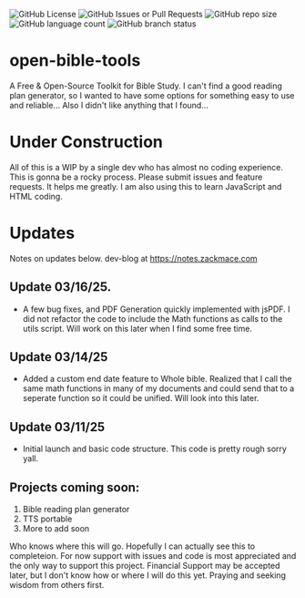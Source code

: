 ![GitHub License](https://img.shields.io/github/license/zman0-cmd/open-bible-tools)
![GitHub Issues or Pull Requests](https://img.shields.io/github/issues/zman0-cmd/open-bible-tools)
![GitHub repo size](https://img.shields.io/github/repo-size/zman0-cmd/open-bible-tools)
![GitHub language count](https://img.shields.io/github/languages/count/zman0-cmd/open-bible-tools)
![GitHub branch status](https://img.shields.io/github/checks-status/zman0-cmd/open-bible-tools/main)


# open-bible-tools
A Free & Open-Source Toolkit for Bible Study. I can't find a good reading plan generator, so I wanted to have some options for something easy to use and reliable... Also I didn't like anything that I found...

# Under Construction
All of this is a WIP by a single dev who has almost no coding experience. This is gonna be a rocky process. Please submit issues and feature requests. It helps me greatly. I am also using this to learn JavaScript and HTML coding.

# Updates
Notes on updates below. dev-blog at https://notes.zackmace.com

## Update 03/16/25. 
- A few bug fixes, and PDF Generation quickly implemented with jsPDF. I did not refactor the code to include the Math functions as calls to the utils script. Will work on this later when I find some free time.

## Update 03/14/25
- Added a custom end date feature to Whole bible. Realized that I call the same math functions in many of my documents and could send that to a seperate function so it could be unified. Will look into this later.

## Update 03/11/25
- Initial launch and basic code structure. This code is pretty rough sorry yall.

## Projects coming soon:
1) Bible reading plan generator
2) TTS portable
3) More to add soon

Who knows where this will go. Hopefully I can actually see this to completeion. For now support with issues and code is most appreciated and the only way to support this project. Financial Support may be accepted later, but I don't know how or where I will do this yet. Praying and seeking wisdom from others first.
